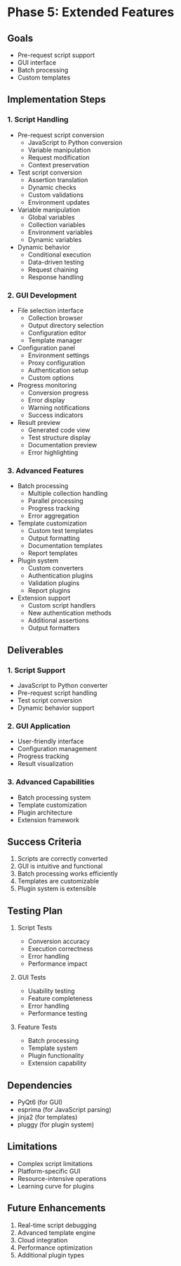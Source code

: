 # Phase 5: Extended Features

## Goals
- Pre-request script support
- GUI interface
- Batch processing
- Custom templates

## Implementation Steps

### 1. Script Handling
- Pre-request script conversion
  - JavaScript to Python conversion
  - Variable manipulation
  - Request modification
  - Context preservation
- Test script conversion
  - Assertion translation
  - Dynamic checks
  - Custom validations
  - Environment updates
- Variable manipulation
  - Global variables
  - Collection variables
  - Environment variables
  - Dynamic variables
- Dynamic behavior
  - Conditional execution
  - Data-driven testing
  - Request chaining
  - Response handling

### 2. GUI Development
- File selection interface
  - Collection browser
  - Output directory selection
  - Configuration editor
  - Template manager
- Configuration panel
  - Environment settings
  - Proxy configuration
  - Authentication setup
  - Custom options
- Progress monitoring
  - Conversion progress
  - Error display
  - Warning notifications
  - Success indicators
- Result preview
  - Generated code view
  - Test structure display
  - Documentation preview
  - Error highlighting

### 3. Advanced Features
- Batch processing
  - Multiple collection handling
  - Parallel processing
  - Progress tracking
  - Error aggregation
- Template customization
  - Custom test templates
  - Output formatting
  - Documentation templates
  - Report templates
- Plugin system
  - Custom converters
  - Authentication plugins
  - Validation plugins
  - Report plugins
- Extension support
  - Custom script handlers
  - New authentication methods
  - Additional assertions
  - Output formatters

## Deliverables

### 1. Script Support
- JavaScript to Python converter
- Pre-request script handling
- Test script conversion
- Dynamic behavior support

### 2. GUI Application
- User-friendly interface
- Configuration management
- Progress tracking
- Result visualization

### 3. Advanced Capabilities
- Batch processing system
- Template customization
- Plugin architecture
- Extension framework

## Success Criteria
1. Scripts are correctly converted
2. GUI is intuitive and functional
3. Batch processing works efficiently
4. Templates are customizable
5. Plugin system is extensible

## Testing Plan
1. Script Tests
   - Conversion accuracy
   - Execution correctness
   - Error handling
   - Performance impact

2. GUI Tests
   - Usability testing
   - Feature completeness
   - Error handling
   - Performance testing

3. Feature Tests
   - Batch processing
   - Template system
   - Plugin functionality
   - Extension capability

## Dependencies
- PyQt6 (for GUI)
- esprima (for JavaScript parsing)
- jinja2 (for templates)
- pluggy (for plugin system)

## Limitations
- Complex script limitations
- Platform-specific GUI
- Resource-intensive operations
- Learning curve for plugins

## Future Enhancements
1. Real-time script debugging
2. Advanced template engine
3. Cloud integration
4. Performance optimization
5. Additional plugin types
